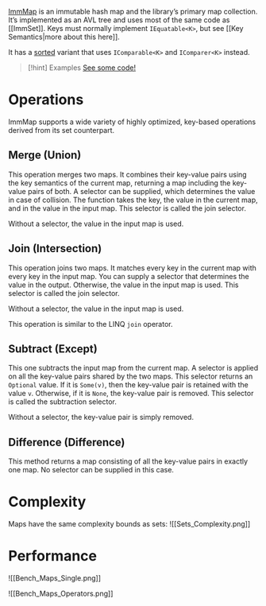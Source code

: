 [ImmMap](T:ImmMap’2) is an immutable hash map and the library’s primary map collection. It’s implemented as an AVL tree and uses most of the same code as [[ImmSet]]. Keys must normally implement `IEquatable<K>`, but see [[Key Semantics|more about this here]].

It has a [sorted](T:ImmSortedMap’2) variant that uses `IComparable<K>` and `IComparer<K>` instead.

> [!hint] Examples
> [See some code!](https://replit.com/@GregRos/ImmsSandbox#collections/map.cs)
# Operations
ImmMap supports a wide variety of highly optimized, key-based operations derived from its set counterpart. 
## Merge (Union)
This operation merges two maps. It combines their key-value pairs using the key semantics of the current map, returning a map including the key-value pairs of both. A selector can be supplied, which determines the value in case of collision. The function takes the key, the value in the current map, and in the value in the input map. This selector is called the join selector.
	
Without a selector, the value in the input map is used.
## Join (Intersection)
This operation joins two maps. It matches every key in the current map with every key in the input map. You can supply a selector that determines the value in the output. Otherwise, the value in the input map is used. This selector is called the join selector.
	
Without a selector, the value in the input map is used.
	
This operation is similar to the LINQ `join` operator.
## Subtract (Except)
This one subtracts the input map from the current map. A selector is applied on all the key-value pairs shared by the two maps. This selector returns an `Optional` value. If it is `Some(v)`, then the key-value pair is retained with the value `v`. Otherwise, if it is `None`, the key-value pair is removed. This selector is called the subtraction selector.
	
Without a selector, the key-value pair is simply removed.
## Difference (Difference)
This method returns a map consisting of all the key-value pairs in exactly one map. No selector can be supplied in this case.
# Complexity
Maps have the same complexity bounds as sets:
![[Sets_Complexity.png]]
# Performance
![[Bench_Maps_Single.png]]

![[Bench_Maps_Operators.png]]
